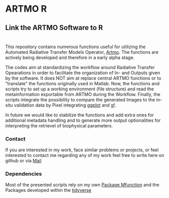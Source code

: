 # ARTMO R
## Link the ARTMO Software to R
#

This repository contains numerous functions useful for utilizing the Automated Radiative Transfer Models Operator, [Artmo](http://ipl.uv.es/artmo/). The functions are actively being developed and therefore in a early alpha stage.

The codes aim at standardizing the workflow around Radiative Transfer Opearations in order to facilitate the organization of In- and Outputs given by the software. It does NOT aim at replace central ARTMO functions or to "translate" the functions originally used in Matlab. Now, the functions and scripts try to set up a working environment (file structure) and read the metainformation exportable from ARTMO during the Workflow. Finally, the scripts integrate the possibility to compare the generated Images to the in-situ validation data by Pixel integrating [ggplot](http://ggplot.yhathq.com/) and [sf](https://github.com/r-spatial/sf).

In future we would like to stabilize the functions and add extra ones for additional metadata handling and to generate more output optionalities for interpreting the retrievel of biophysical parameters.

### Contact

If you are interested in my work, face similar problems or projects, or feel interested to contact me regarding any of my work feel free to write here on github or via [Mail](mattia.rossi@eurac.edu)

### Dependencies

Most of the presented scripts rely on my own [Package Mfunction](https://github.com/mattia6690/Mfunctions) and the Packages developed within the [tidyverse](https://www.tidyverse.org/)

